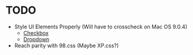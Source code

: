 # TODO

- Style UI Elements Properly (Will have to crosscheck on Mac OS 9.0.4)
  - [Checkbox](https://stackoverflow.com/a/4148544/)
  - [Dropdown](https://stackoverflow.com/a/13968900/)
- Reach parity with 98.css (Maybe XP.css?)
